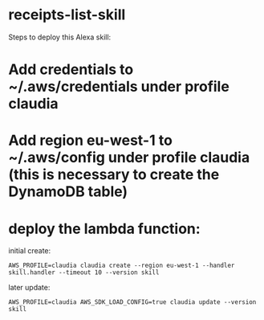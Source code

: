 # receipts-list-skill

Steps to deploy this Alexa skill:

 # Add credentials to ~/.aws/credentials under profile claudia
 # Add region eu-west-1 to ~/.aws/config under profile claudia (this is necessary to create the DynamoDB table)
 # deploy the lambda function:

initial create:

```AWS_PROFILE=claudia claudia create --region eu-west-1 --handler skill.handler --timeout 10 --version skill```

later update:

```AWS_PROFILE=claudia AWS_SDK_LOAD_CONFIG=true claudia update --version skill```

